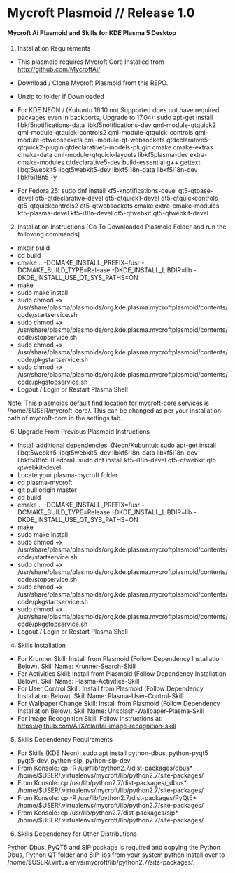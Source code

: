 # Mycroft Plasmoid // Release 1.0
#### Mycroft Ai Plasmoid and Skills for KDE Plasma 5 Desktop

1. Installation Requirements

  + This plasmoid requires Mycroft Core Installed from http://github.com/MycroftAi/
  + Download / Clone Mycroft Plasmoid from this REPO.
  + Unzip to folder if Downloaded

  + For KDE NEON / (Kubuntu 16.10 not Supported does not have required packages even in backports, Upgrade to 17.04): sudo apt-get install libkf5notifications-data libkf5notifications-dev qml-module-qtquick2 qml-module-qtquick-controls2 qml-module-qtquick-controls qml-module-qtwebsockets qml-module-qt-websockets qtdeclarative5-qtquick2-plugin qtdeclarative5-models-plugin cmake cmake-extras cmake-data qml-module-qtquick-layouts libkf5plasma-dev extra-cmake-modules qtdeclarative5-dev build-essential g++ gettext libqt5webkit5 libqt5webkit5-dev libkf5i18n-data libkf5i18n-dev libkf5i18n5 -y

  + For Fedora 25: sudo dnf install kf5-knotifications-devel qt5-qtbase-devel qt5-qtdeclarative-devel qt5-qtquick1-devel qt5-qtquickcontrols qt5-qtquickcontrols2 qt5-qtwebsockets cmake extra-cmake-modules kf5-plasma-devel kf5-i18n-devel qt5-qtwebkit qt5-qtwebkit-devel


2. Installation Instructions [Go To Downloaded Plasmoid Folder and run the following commands]

  + mkdir build
  + cd build
  + cmake .. -DCMAKE_INSTALL_PREFIX=/usr -DCMAKE_BUILD_TYPE=Release   -DKDE_INSTALL_LIBDIR=lib -DKDE_INSTALL_USE_QT_SYS_PATHS=ON
  + make
  + sudo make install
  + sudo chmod +x /usr/share/plasma/plasmoids/org.kde.plasma.mycroftplasmoid/contents/code/startservice.sh
  + sudo chmod +x /usr/share/plasma/plasmoids/org.kde.plasma.mycroftplasmoid/contents/code/stopservice.sh
  + sudo chmod +x /usr/share/plasma/plasmoids/org.kde.plasma.mycroftplasmoid/contents/code/pkgstartservice.sh
  + sudo chmod +x /usr/share/plasma/plasmoids/org.kde.plasma.mycroftplasmoid/contents/code/pkgstopservice.sh
  + Logout / Login or Restart Plasma Shell

Note: This plasmoids default find location for mycroft-core services is /home/$USER/mycroft-core/. This can be changed as per your installation path of mycroft-core in the settings tab.

6. Upgrade From Previous Plasmoid Instructions 

  + Install additional dependencies: 
  (Neon/Kubuntu): sudo apt-get install libqt5webkit5 libqt5webkit5-dev libkf5i18n-data libkf5i18n-dev libkf5i18n5 
  (Fedora): sudo dnf install kf5-i18n-devel qt5-qtwebkit qt5-qtwebkit-devel
  + Locate your plasma-mycroft folder
  + cd plasma-mycroft
  + git pull origin master
  + cd build
  + cmake .. -DCMAKE_INSTALL_PREFIX=/usr -DCMAKE_BUILD_TYPE=Release   -DKDE_INSTALL_LIBDIR=lib -DKDE_INSTALL_USE_QT_SYS_PATHS=ON
  + make
  + sudo make install
  + sudo chmod +x /usr/share/plasma/plasmoids/org.kde.plasma.mycroftplasmoid/contents/code/startservice.sh
  + sudo chmod +x /usr/share/plasma/plasmoids/org.kde.plasma.mycroftplasmoid/contents/code/stopservice.sh
  + sudo chmod +x /usr/share/plasma/plasmoids/org.kde.plasma.mycroftplasmoid/contents/code/pkgstartservice.sh
  + sudo chmod +x /usr/share/plasma/plasmoids/org.kde.plasma.mycroftplasmoid/contents/code/pkgstopservice.sh
  + Logout / Login or Restart Plasma Shell


4. Skills Installation
 
 + For Krunner Skill: Install from Plasmoid (Follow Dependency Installation Below). Skill Name: Krunner-Search-Skill
 + For Activities Skill: Install from Plasmoid (Follow Dependency Installation Below). Skill Name: Plasma-Activities-Skill
 + For User Control Skill: Install from Plasmoid (Follow Dependency Installation Below). Skill Name: Plasma-User-Control-Skill
 + For Wallpaper Change Skill: Install from Plasmoid (Follow Dependency Installation Below). Skill Name: Unsplash-Wallpaper-Plasma-Skill
 + For Image Recognition Skill: Follow Instructions at: https://github.com/AIIX/clarifai-image-recognition-skill

5. Skills Dependency Requirements

 + For Skills (KDE Neon): sudo apt install python-dbus, python-pyqt5 pyqt5-dev, python-sip, python-sip-dev
 + From Konsole: cp -R /usr/lib/python2.7/dist-packages/dbus* /home/$USER/.virtualenvs/mycroft/lib/python2.7/site-packages/
 + From Konsole: cp /usr/lib/python2.7/dist-packages/_dbus* /home/$USER/.virtualenvs/mycroft/lib/python2.7/site-packages/
 + From Konsole: cp -R /usr/lib/python2.7/dist-packages/PyQt5* /home/$USER/.virtualenvs/mycroft/lib/python2.7/site-packages/    
 + From Konsole: cp /usr/lib/python2.7/dist-packages/sip* /home/$USER/.virtualenvs/mycroft/lib/python2.7/site-packages/
 
6. Skills Dependency for Other Distributions

Python Dbus, PyQT5 and SIP package is required and copying the Python Dbus, Python QT folder and SIP libs from your system python install over to /home/$USER/.virtualenvs/mycroft/lib/python2.7/site-packages/.
